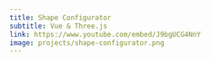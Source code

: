 ```yaml
---
title: Shape Configurator
subtitle: Vue & Three.js
link: https://www.youtube.com/embed/J9bgUCG4NnY
image: projects/shape-configurator.png
---
```

